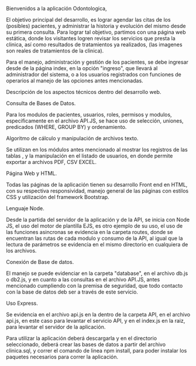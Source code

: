 Bienvenidos a la aplicación Odontologica,

El objetivo principal del desarrollo, es lograr agendar las citas de los (posibles) pacientes, y administrar la historia y evolución del mismo desde su primera consulta.
Para lograr tal objetivo, partimos con una página web estática, donde los visitantes logren revisar los servicios que presta la clinica, así como resultados de tratamientos ya realizados, (las imagenes son reales de tratamientos de la clinica).

Para el manejo, administración y gestión de los pacientes, se debe ingresar desde de la página index, en la opción "ingreso", que llevará al administrador del sistema, o a los usuarios registrados con funciones de operarios al manejo de las opciones antes mencionadas.

Descripción de los aspectos técnicos dentro del desarrollo web.

Consulta de Bases de Datos.

Para los modulos de pacientes, usuarios, roles, permisos y modulos, especificamente en el archivo API.JS, se hace uso de selección, uniones, predicados (WHERE, GROUP BY) y ordenamiento.

Algoritmo de cálculo y manipulación de archivos texto.

Se utilizan en los módulos antes mencionado al mostrar los registros de las tablas , y la manipulación en el listado de usuarios, en donde permite exportar a archivos PDF, CSV EXCEL.

Página Web y HTML.

Todas las páginas de la aplicación tienen su desarrollo Front end en HTML, con su respectiva responsividad, manejo general de las páginas con estilos CSS y utilización del framework Bootstrap.

Lenguaje Node.

Desde la partida del servidor de la aplicación y de la API, se inicia con Node JS, el uso del motor de plantilla EJS, es otro ejemplo de su uso, el uso de las funciones asincronas se evidencia en la carpeta routes, donde se encuentran las rutas de cada modulo y consumo de la API, al igual que la lectura de parámetros se evidencia en el mismo directorio en cualquiera de los archivos.

Conexión de Base de datos.

El manejo se puede evidenciar en la carpeta "database", en el archivo db.js o db2.js, y en cuanto a las consultas en el archivo API.JS, antes mencionado cumpliendo con la premisa de seguridad, que todo contacto con la base de datos deb ser a través de este servicio.

Uso Express.

Se evidencia en el archivo api.js en la dentro de la carpeta API, en el archivo api.js, en este caso para levantar el servicio API, y en el index.js en la raiz, para levantar el servidor de la aplicación.

Para utilizar la aplicación deberá descargarla y en el directorio seleccionado, deberá crear las bases de datos a partir del archivo clinica.sql, y correr el comando de linea npm install, para poder instalar los paquetes necesarios para correr la aplicación.
